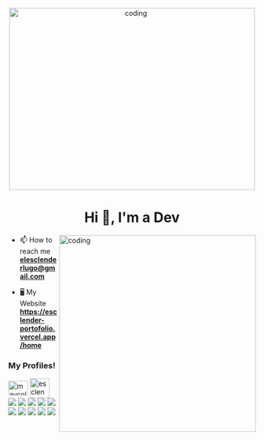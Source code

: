 <p align="center">
  <img alt="coding" width="500" height="370" src="https://media4.giphy.com/media/qgQUggAC3Pfv687qPC/giphy.gif"/>
</p>
<h1 align="center">Hi 👋, I'm a Dev</h1>


<img align="right" alt="coding" width="400" src="https://i.ibb.co/XjxfvZg/main-Icons.png"/>



- 📫 How to reach me **elesclenderlugo@gmail.com**

- 🖥️ My Website **https://esclender-portofolio.vercel.app/home**


<h3 align="left">My Profiles!</h3>

<span>
  <a href="https://www.linkedin.com/in/esclender-lugo-9b3766232/" target="blank"><img align="center" src="https://raw.githubusercontent.com/rahuldkjain/github-profile-readme-generator/master/src/images/icons/Social/linked-in-alt.svg" alt="maycol" height="30" width="40" /></a>
</span>

<span>
  <a href="https://leetcode.com/elesclenderlugo/" target="blank"><img align="center" src="https://upload.wikimedia.org/wikipedia/commons/1/19/LeetCode_logo_black.png" alt="esclender" height="40" width="40" /></a>
</span>

<div height=""></div>

<div>
  <img src="https://img.shields.io/badge/Dart-0175C2?style=for-the-badge&logo=dart&logoColor=white" />

<img src="https://img.shields.io/badge/axios-671ddf?&style=for-the-badge&logo=axios&logoColor=white" />

<img src="https://img.shields.io/badge/Docker-2CA5E0?style=for-the-badge&logo=docker&logoColor=white" />

<img src="https://img.shields.io/badge/Node%20js-339933?style=for-the-badge&logo=nodedotjs&logoColor=white" />

<img src="https://img.shields.io/badge/npm-CB3837?style=for-the-badge&logo=npm&logoColor=white" />

<img src="https://img.shields.io/badge/next%20js-000000?style=for-the-badge&logo=nextdotjs&logoColor=white" />

<img src="https://img.shields.io/badge/MongoDB-4EA94B?style=for-the-badge&logo=mongodb&logoColor=white" />

<img src="https://img.shields.io/badge/MySQL-005C84?style=for-the-badge&logo=mysql&logoColor=white" />


<img src="https://img.shields.io/badge/PostgreSQL-316192?style=for-the-badge&logo=postgresql&logoColor=white" />

<img src="https://img.shields.io/badge/VSCode-0078D4?style=for-the-badge&logo=visual%20studio%20code&logoColor=white" />
</div>
